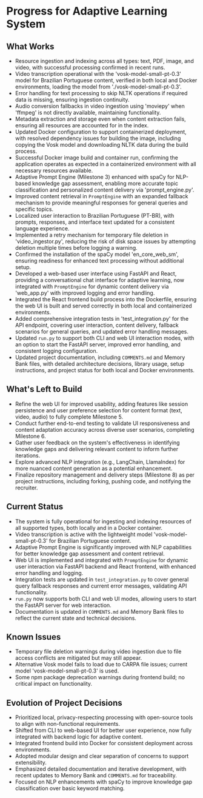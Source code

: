 # Progress for Adaptive Learning System

## What Works

- Resource ingestion and indexing across all types: text, PDF, image, and video, with successful processing confirmed in
  recent runs.
- Video transcription operational with the 'vosk-model-small-pt-0.3' model for Brazilian Portuguese content, verified in
  both local and Docker environments, loading the model from './vosk-model-small-pt-0.3'.
- Error handling for text processing to skip NLTK operations if required data is missing, ensuring ingestion continuity.
- Audio conversion fallbacks in video ingestion using 'moviepy' when 'ffmpeg' is not directly available, maintaining
  functionality.
- Metadata extraction and storage even when content extraction fails, ensuring all resources are accounted for in the
  index.
- Updated Docker configuration to support containerized deployment, with resolved dependency issues for building the
  image, including copying the Vosk model and downloading NLTK data during the build process.
- Successful Docker image build and container run, confirming the application operates as expected in a containerized
  environment with all necessary resources available.
- Adaptive Prompt Engine (Milestone 3) enhanced with spaCy for NLP-based knowledge gap assessment, enabling more
  accurate topic classification and personalized content delivery via 'prompt_engine.py'.
- Improved content retrieval in `PromptEngine` with an expanded fallback mechanism to provide meaningful responses for
  general queries and specific topics.
- Localized user interaction to Brazilian Portuguese (PT-BR), with prompts, responses, and interface text updated for a
  consistent language experience.
- Implemented a retry mechanism for temporary file deletion in 'video_ingestor.py', reducing the risk of disk space
  issues by attempting deletion multiple times before logging a warning.
- Confirmed the installation of the spaCy model 'en_core_web_sm', ensuring readiness for enhanced text processing
  without additional setup.
- Developed a web-based user interface using FastAPI and React, providing a conversational chat interface for adaptive
  learning, now integrated with `PromptEngine` for dynamic content delivery via 'web_app.py' with improved logging and
  error handling.
- Integrated the React frontend build process into the Dockerfile, ensuring the web UI is built and served correctly in
  both local and containerized environments.
- Added comprehensive integration tests in 'test_integration.py' for the API endpoint, covering user interaction,
  content delivery, fallback scenarios for general queries, and updated error handling messages.
- Updated `run.py` to support both CLI and web UI interaction modes, with an option to start the FastAPI server,
  improved error handling, and consistent logging configuration.
- Updated project documentation, including `COMMENTS.md` and Memory Bank files, with detailed architecture decisions,
  library usage, setup instructions, and project status for both local and Docker environments.

## What's Left to Build

- Refine the web UI for improved usability, adding features like session persistence and user preference selection for
  content format (text, video, audio) to fully complete Milestone 5.
- Conduct further end-to-end testing to validate UI responsiveness and content adaptation accuracy across diverse user
  scenarios, completing Milestone 6.
- Gather user feedback on the system's effectiveness in identifying knowledge gaps and delivering relevant content to
  inform further iterations.
- Explore advanced NLP integration (e.g., LangChain, LlamaIndex) for more nuanced content generation as a potential
  enhancement.
- Finalize repository management and delivery steps (Milestone 8) as per project instructions, including forking,
  pushing code, and notifying the recruiter.

## Current Status

- The system is fully operational for ingesting and indexing resources of all supported types, both locally and in a
  Docker container.
- Video transcription is active with the lightweight model 'vosk-model-small-pt-0.3' for Brazilian Portuguese content.
- Adaptive Prompt Engine is significantly improved with NLP capabilities for better knowledge gap assessment and content
  retrieval.
- Web UI is implemented and integrated with `PromptEngine` for dynamic user interaction via FastAPI backend and React
  frontend, with enhanced error handling and logging.
- Integration tests are updated in `test_integration.py` to cover general query fallback responses and current error
  messages, validating API functionality.
- `run.py` now supports both CLI and web UI modes, allowing users to start the FastAPI server for web interaction.
- Documentation is updated in `COMMENTS.md` and Memory Bank files to reflect the current state and technical decisions.

## Known Issues

- Temporary file deletion warnings during video ingestion due to file access conflicts are mitigated but may still
  appear.
- Alternative Vosk model fails to load due to CARPA file issues; current model 'vosk-model-small-pt-0.3' is used.
- Some npm package deprecation warnings during frontend build; no critical impact on functionality.

## Evolution of Project Decisions

- Prioritized local, privacy-respecting processing with open-source tools to align with non-functional requirements.
- Shifted from CLI to web-based UI for better user experience, now fully integrated with backend logic for adaptive
  content.
- Integrated frontend build into Docker for consistent deployment across environments.
- Adopted modular design and clear separation of concerns to support extensibility.
- Emphasized detailed documentation and iterative development, with recent updates to Memory Bank and `COMMENTS.md` for
  traceability.
- Focused on NLP enhancements with spaCy to improve knowledge gap classification over basic keyword matching.

